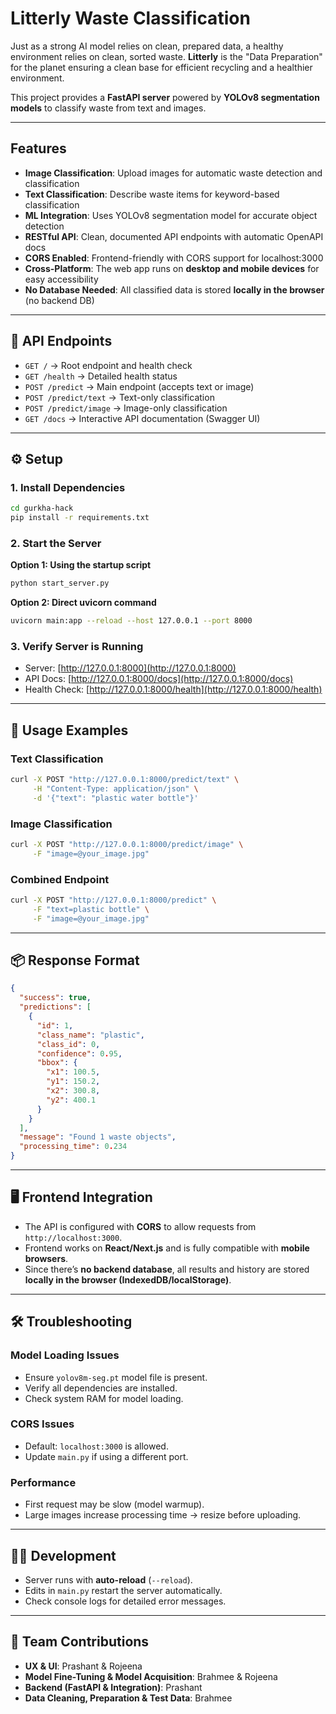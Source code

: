 # Litterly Waste Classification 

Just as a strong AI model relies on clean, prepared data, a healthy environment relies on clean, sorted waste.
**Litterly** is the "Data Preparation" for the planet ensuring a clean base for efficient recycling and a healthier environment.

This project provides a **FastAPI server** powered by **YOLOv8 segmentation models** to classify waste from text and images.

---

## Features

* **Image Classification**: Upload images for automatic waste detection and classification
* **Text Classification**: Describe waste items for keyword-based classification
* **ML Integration**: Uses YOLOv8 segmentation model for accurate object detection
* **RESTful API**: Clean, documented API endpoints with automatic OpenAPI docs
* **CORS Enabled**: Frontend-friendly with CORS support for localhost:3000
* **Cross-Platform**: The web app runs on **desktop and mobile devices** for easy accessibility
* **No Database Needed**: All classified data is stored **locally in the browser** (no backend DB)

---

## 🔗 API Endpoints

* `GET /` → Root endpoint and health check
* `GET /health` → Detailed health status
* `POST /predict` → Main endpoint (accepts text or image)
* `POST /predict/text` → Text-only classification
* `POST /predict/image` → Image-only classification
* `GET /docs` → Interactive API documentation (Swagger UI)

---

## ⚙️ Setup

### 1. Install Dependencies

```bash
cd gurkha-hack
pip install -r requirements.txt
```

### 2. Start the Server

**Option 1: Using the startup script**

```bash
python start_server.py
```

**Option 2: Direct uvicorn command**

```bash
uvicorn main:app --reload --host 127.0.0.1 --port 8000
```

### 3. Verify Server is Running

* Server: [http://127.0.0.1:8000](http://127.0.0.1:8000)
* API Docs: [http://127.0.0.1:8000/docs](http://127.0.0.1:8000/docs)
* Health Check: [http://127.0.0.1:8000/health](http://127.0.0.1:8000/health)

---

## 🚀 Usage Examples

### Text Classification

```bash
curl -X POST "http://127.0.0.1:8000/predict/text" \
     -H "Content-Type: application/json" \
     -d '{"text": "plastic water bottle"}'
```

### Image Classification

```bash
curl -X POST "http://127.0.0.1:8000/predict/image" \
     -F "image=@your_image.jpg"
```

### Combined Endpoint

```bash
curl -X POST "http://127.0.0.1:8000/predict" \
     -F "text=plastic bottle" \
     -F "image=@your_image.jpg"
```

---

## 📦 Response Format

```json
{
  "success": true,
  "predictions": [
    {
      "id": 1,
      "class_name": "plastic",
      "class_id": 0,
      "confidence": 0.95,
      "bbox": {
        "x1": 100.5,
        "y1": 150.2,
        "x2": 300.8,
        "y2": 400.1
      }
    }
  ],
  "message": "Found 1 waste objects",
  "processing_time": 0.234
}
```

---

## 🖥️ Frontend Integration

* The API is configured with **CORS** to allow requests from `http://localhost:3000`.
* Frontend works on **React/Next.js** and is fully compatible with **mobile browsers**.
* Since there’s **no backend database**, all results and history are stored **locally in the browser (IndexedDB/localStorage)**.

---

## 🛠️ Troubleshooting

### Model Loading Issues

* Ensure `yolov8m-seg.pt` model file is present.
* Verify all dependencies are installed.
* Check system RAM for model loading.

### CORS Issues

* Default: `localhost:3000` is allowed.
* Update `main.py` if using a different port.

### Performance

* First request may be slow (model warmup).
* Large images increase processing time → resize before uploading.

---

## 👨‍💻 Development

* Server runs with **auto-reload** (`--reload`).
* Edits in `main.py` restart the server automatically.
* Check console logs for detailed error messages.

---

## 👥 Team Contributions

* **UX & UI**: Prashant & Rojeena
* **Model Fine-Tuning & Model Acquisition**: Brahmee & Rojeena
* **Backend (FastAPI & Integration)**: Prashant
* **Data Cleaning, Preparation & Test Data**: Brahmee

